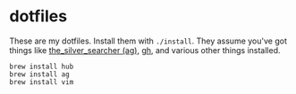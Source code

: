 # dotfiles

These are my dotfiles. Install them with `./install`. They assume you've got things like [the_silver_searcher (ag)][the_silver_searcher], [gh][gh], and various other things installed.

[the_silver_searcher]: https://github.com/ggreer/the_silver_searcher
[gh]: https://github.com/jingweno/gh

```
brew install hub
brew install ag
brew install vim
```
